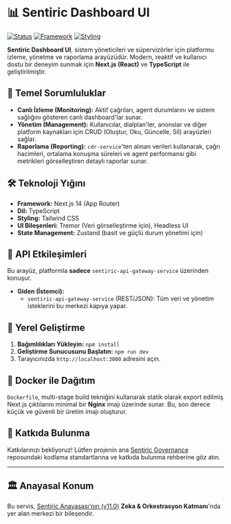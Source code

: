 # 📊 Sentiric Dashboard UI

[![Status](https://img.shields.io/badge/status-active-success.svg)]()
[![Framework](https://img.shields.io/badge/framework-Next.js_14-black.svg)](https://nextjs.org/)
[![Styling](https://img.shields.io/badge/styling-Tailwind_CSS_&_Tremor-blue.svg)]()

**Sentiric Dashboard UI**, sistem yöneticileri ve süpervizörler için platformu izleme, yönetme ve raporlama arayüzüdür. Modern, reaktif ve kullanıcı dostu bir deneyim sunmak için **Next.js (React)** ve **TypeScript** ile geliştirilmiştir.

## 🎯 Temel Sorumluluklar

*   **Canlı İzleme (Monitoring):** Aktif çağrıları, agent durumlarını ve sistem sağlığını gösteren canlı dashboard'lar sunar.
*   **Yönetim (Management):** Kullanıcılar, dialplan'ler, anonslar ve diğer platform kaynakları için CRUD (Oluştur, Oku, Güncelle, Sil) arayüzleri sağlar.
*   **Raporlama (Reporting):** `cdr-service`'ten alınan verileri kullanarak, çağrı hacimleri, ortalama konuşma süreleri ve agent performansı gibi metrikleri görselleştiren detaylı raporlar sunar.

## 🛠️ Teknoloji Yığını

*   **Framework:** Next.js 14 (App Router)
*   **Dil:** TypeScript
*   **Styling:** Tailwind CSS
*   **UI Bileşenleri:** Tremor (Veri görselleştirme için), Headless UI
*   **State Management:** Zustand (basit ve güçlü durum yönetimi için)

## 🔌 API Etkileşimleri

Bu arayüz, platformla **sadece** `sentiric-api-gateway-service` üzerinden konuşur.

*   **Giden (İstemci):**
    *   `sentiric-api-gateway-service` (REST/JSON): Tüm veri ve yönetim isteklerini bu merkezi kapıya yapar.

## 🚀 Yerel Geliştirme

1.  **Bağımlılıkları Yükleyin:** `npm install`
2.  **Geliştirme Sunucusunu Başlatın:** `npm run dev`
3.  Tarayıcınızda `http://localhost:3000` adresini açın.

## 🐳 Docker ile Dağıtım

`Dockerfile`, multi-stage build tekniğini kullanarak statik olarak export edilmiş Next.js çıktılarını minimal bir **Nginx** imajı üzerinde sunar. Bu, son derece küçük ve güvenli bir üretim imajı oluşturur.

## 🤝 Katkıda Bulunma

Katkılarınızı bekliyoruz! Lütfen projenin ana [Sentiric Governance](https://github.com/sentiric/sentiric-governance) reposundaki kodlama standartlarına ve katkıda bulunma rehberine göz atın.

---
## 🏛️ Anayasal Konum

Bu servis, [Sentiric Anayasası'nın (v11.0)](https://github.com/sentiric/sentiric-governance/blob/main/docs/blueprint/Architecture-Overview.md) **Zeka & Orkestrasyon Katmanı**'nda yer alan merkezi bir bileşendir.